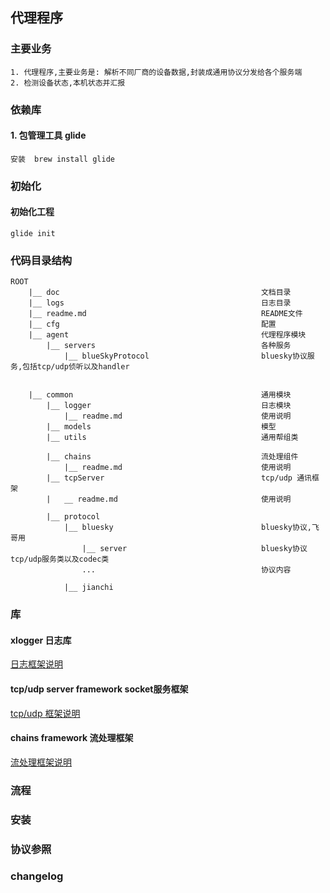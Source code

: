 
## 代理程序


### 主要业务

    1. 代理程序,主要业务是: 解析不同厂商的设备数据,封装成通用协议分发给各个服务端
    2. 检测设备状态,本机状态并汇报
    
    
    
    
       

### 依赖库

#### 1. 包管理工具 glide

    安装  brew install glide
    
    
### 初始化

#### 初始化工程
    glide init


### 代码目录结构

    ROOT
        |__ doc                                             文档目录
        |__ logs                                            日志目录
        |__ readme.md                                       README文件
        |__ cfg                                             配置
        |__ agent                                           代理程序模块
            |__ servers                                     各种服务
                |__ blueSkyProtocol                         bluesky协议服务,包括tcp/udp侦听以及handler
                
                
        |__ common                                          通用模块
            |__ logger                                      日志模块
                |__ readme.md                               使用说明
            |__ models                                      模型
            |__ utils                                       通用帮组类
            
            |__ chains                                      流处理组件
                |__ readme.md                               使用说明
            |__ tcpServer                                   tcp/udp 通讯框架
            |   __ readme.md                                使用说明
            
            |__ protocol
                |__ bluesky                                 bluesky协议,飞哥用
                    |__ server                              bluesky协议tcp/udp服务类以及codec类
                    ...                                     协议内容
                    
                |__ jianchi                                 
                    

                  
### 库
                    
#### xlogger 日志库

[日志框架说明](common/xlogger/readme.md)

#### tcp/udp server framework   socket服务框架

[tcp/udp 框架说明](common/tcpServer/readme.md)
                
#### chains framework  流处理框架

[流处理框架说明](common/chains/readme.md)


### 流程

### 安装

### 协议参照


### changelog